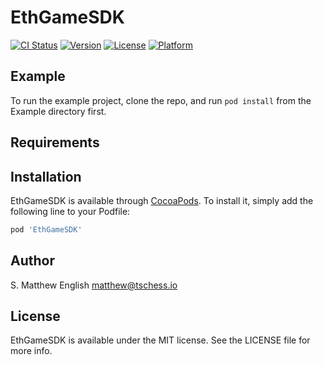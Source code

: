 # EthGameSDK

[![CI Status](https://img.shields.io/travis/s-matthew-english/EthGameSDK.svg?style=flat)](https://travis-ci.org/s-matthew-english/EthGameSDK)
[![Version](https://img.shields.io/cocoapods/v/EthGameSDK.svg?style=flat)](https://cocoapods.org/pods/EthGameSDK)
[![License](https://img.shields.io/cocoapods/l/EthGameSDK.svg?style=flat)](https://cocoapods.org/pods/EthGameSDK)
[![Platform](https://img.shields.io/cocoapods/p/EthGameSDK.svg?style=flat)](https://cocoapods.org/pods/EthGameSDK)

## Example

To run the example project, clone the repo, and run `pod install` from the Example directory first.

## Requirements

## Installation

EthGameSDK is available through [CocoaPods](https://cocoapods.org). To install
it, simply add the following line to your Podfile:

```ruby
pod 'EthGameSDK'
```

## Author

S. Matthew English
matthew@tschess.io

## License

EthGameSDK is available under the MIT license. See the LICENSE file for more info.
